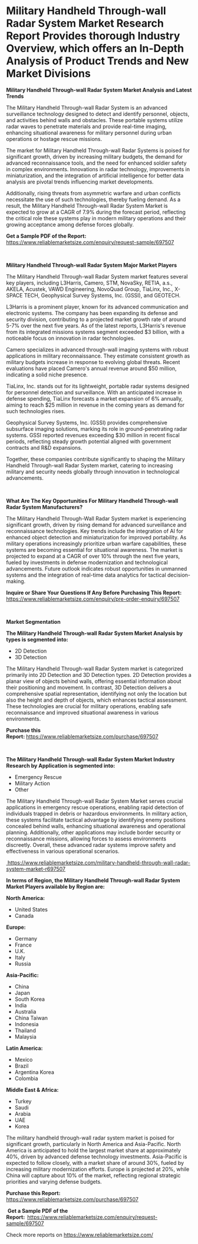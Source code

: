 <p><h1>Military Handheld Through-wall Radar System Market Research Report Provides thorough Industry Overview, which offers an In-Depth Analysis of Product Trends and New Market Divisions</h1></p><p><strong>Military Handheld Through-wall Radar System Market Analysis and Latest Trends</strong></p>
<p><p>The Military Handheld Through-wall Radar System is an advanced surveillance technology designed to detect and identify personnel, objects, and activities behind walls and obstacles. These portable systems utilize radar waves to penetrate materials and provide real-time imaging, enhancing situational awareness for military personnel during urban operations or hostage rescue missions.</p><p>The market for Military Handheld Through-wall Radar Systems is poised for significant growth, driven by increasing military budgets, the demand for advanced reconnaissance tools, and the need for enhanced soldier safety in complex environments. Innovations in radar technology, improvements in miniaturization, and the integration of artificial intelligence for better data analysis are pivotal trends influencing market developments. </p><p>Additionally, rising threats from asymmetric warfare and urban conflicts necessitate the use of such technologies, thereby fueling demand. As a result, the Military Handheld Through-wall Radar System Market is expected to grow at a CAGR of 7.9% during the forecast period, reflecting the critical role these systems play in modern military operations and their growing acceptance among defense forces globally.</p></p>
<p><strong>Get a Sample PDF of the Report:&nbsp;</strong> <a href="https://www.reliablemarketsize.com/enquiry/request-sample/697507?utm_campaign=3456&utm_medium=2&utm_source=Github&utm_content=ia&utm_term=23032025&utm_id=military-handheld-through-wall-radar-system">https://www.reliablemarketsize.com/enquiry/request-sample/697507</a></p>
<p>&nbsp;</p>
<p><strong>Military Handheld Through-wall Radar System Major Market Players</strong></p>
<p><p>The Military Handheld Through-wall Radar System market features several key players, including L3Harris, Camero, STM, NovaSky, RETIA, a.s., AKELA, Acustek, VAWD Engineering, NovoQuad Group, TiaLinx, Inc., X-SPACE TECH, Geophysical Survey Systems, Inc. (GSSI), and GEOTECH. </p><p>L3Harris is a prominent player, known for its advanced communication and electronic systems. The company has been expanding its defense and security division, contributing to a projected market growth rate of around 5-7% over the next five years. As of the latest reports, L3Harris's revenue from its integrated missions systems segment exceeded $3 billion, with a noticeable focus on innovation in radar technologies.</p><p>Camero specializes in advanced through-wall imaging systems with robust applications in military reconnaissance. They estimate consistent growth as military budgets increase in response to evolving global threats. Recent evaluations have placed Camero's annual revenue around $50 million, indicating a solid niche presence.</p><p>TiaLinx, Inc. stands out for its lightweight, portable radar systems designed for personnel detection and surveillance. With an anticipated increase in defense spending, TiaLinx forecasts a market expansion of 6% annually, aiming to reach $25 million in revenue in the coming years as demand for such technologies rises.</p><p>Geophysical Survey Systems, Inc. (GSSI) provides comprehensive subsurface imaging solutions, marking its role in ground-penetrating radar systems. GSSI reported revenues exceeding $30 million in recent fiscal periods, reflecting steady growth potential aligned with government contracts and R&D expansions.</p><p>Together, these companies contribute significantly to shaping the Military Handheld Through-wall Radar System market, catering to increasing military and security needs globally through innovation in technological advancements.</p></p>
<p>&nbsp;</p>
<p><strong>What Are The Key Opportunities For Military Handheld Through-wall Radar System Manufacturers?</strong></p>
<p><p>The Military Handheld Through-Wall Radar System market is experiencing significant growth, driven by rising demand for advanced surveillance and reconnaissance technologies. Key trends include the integration of AI for enhanced object detection and miniaturization for improved portability. As military operations increasingly prioritize urban warfare capabilities, these systems are becoming essential for situational awareness. The market is projected to expand at a CAGR of over 10% through the next five years, fueled by investments in defense modernization and technological advancements. Future outlook indicates robust opportunities in unmanned systems and the integration of real-time data analytics for tactical decision-making.</p></p>
<p><strong>Inquire or Share Your Questions If Any Before Purchasing This Report:</strong> <a href="https://www.reliablemarketsize.com/enquiry/pre-order-enquiry/697507?utm_campaign=3456&utm_medium=2&utm_source=Github&utm_content=ia&utm_term=23032025&utm_id=military-handheld-through-wall-radar-system">https://www.reliablemarketsize.com/enquiry/pre-order-enquiry/697507</a></p>
<p>&nbsp;</p>
<p><strong>Market Segmentation</strong></p>
<p><strong>The Military Handheld Through-wall Radar System Market Analysis by types is segmented into:</strong></p>
<p><ul><li>2D Detection</li><li>3D Detection</li></ul></p>
<p><p>The Military Handheld Through-wall Radar System market is categorized primarily into 2D Detection and 3D Detection types. 2D Detection provides a planar view of objects behind walls, offering essential information about their positioning and movement. In contrast, 3D Detection delivers a comprehensive spatial representation, identifying not only the location but also the height and depth of objects, which enhances tactical assessment. These technologies are crucial for military operations, enabling safe reconnaissance and improved situational awareness in various environments.</p></p>
<p><strong>Purchase this Report:&nbsp;</strong><a href="https://www.reliablemarketsize.com/purchase/697507?utm_campaign=3456&utm_medium=2&utm_source=Github&utm_content=ia&utm_term=23032025&utm_id=military-handheld-through-wall-radar-system">https://www.reliablemarketsize.com/purchase/697507</a></p>
<p>&nbsp;</p>
<p><strong>The Military Handheld Through-wall Radar System Market Industry Research by Application is segmented into:</strong></p>
<p><ul><li>Emergency Rescue</li><li>Military Action</li><li>Other</li></ul></p>
<p><p>The Military Handheld Through-wall Radar System Market serves crucial applications in emergency rescue operations, enabling rapid detection of individuals trapped in debris or hazardous environments. In military action, these systems facilitate tactical advantage by identifying enemy positions concealed behind walls, enhancing situational awareness and operational planning. Additionally, other applications may include border security or reconnaissance missions, allowing forces to assess environments discreetly. Overall, these advanced radar systems improve safety and effectiveness in various operational scenarios.</p></p>
<p><a href="https://www.reliablemarketsize.com/military-handheld-through-wall-radar-system-market-r697507?utm_campaign=3456&utm_medium=2&utm_source=Github&utm_content=ia&utm_term=23032025&utm_id=military-handheld-through-wall-radar-system">&nbsp;https://www.reliablemarketsize.com/military-handheld-through-wall-radar-system-market-r697507</a></p>
<p><strong>In terms of Region, the Military Handheld Through-wall Radar System Market Players available by Region are:</strong></p>
<p>
    <p> <strong> North America: </strong>
        <ul>
            <li>United States</li>
            <li>Canada</li>
        </ul>
        </p> 
    <p> <strong> Europe: </strong>
        <ul>
            <li>Germany</li>
            <li>France</li>
            <li>U.K.</li>
            <li>Italy</li>
            <li>Russia</li>
        </ul>
        </p> 
    <p> <strong> Asia-Pacific: </strong>
        <ul>
            <li>China</li>
            <li>Japan</li>
            <li>South Korea</li>
            <li>India</li>
            <li>Australia</li>
            <li>China Taiwan</li>
            <li>Indonesia</li>
            <li>Thailand</li>
            <li>Malaysia</li>
        </ul>
        </p> 
    <p> <strong> Latin America: </strong>
        <ul>
            <li>Mexico</li>
            <li>Brazil</li>
            <li>Argentina Korea</li>
            <li>Colombia</li>
        </ul>
        </p> 
    <p> <strong> Middle East & Africa: </strong>
        <ul>
            <li>Turkey</li>
            <li>Saudi</li>
            <li>Arabia</li>
            <li>UAE</li>
            <li>Korea</li>
        </ul>
    </p>
    </p>
<p><p>The military handheld through-wall radar system market is poised for significant growth, particularly in North America and Asia-Pacific. North America is anticipated to hold the largest market share at approximately 40%, driven by advanced defense technology investments. Asia-Pacific is expected to follow closely, with a market share of around 30%, fueled by increasing military modernization efforts. Europe is projected at 20%, while China will capture about 10% of the market, reflecting regional strategic priorities and varying defense budgets.</p></p>
<p><strong>Purchase this Report: </strong><a href="https://www.reliablemarketsize.com/purchase/697507?utm_campaign=3456&utm_medium=2&utm_source=Github&utm_content=ia&utm_term=23032025&utm_id=military-handheld-through-wall-radar-system">https://www.reliablemarketsize.com/purchase/697507</a></p>
<p>&nbsp;<strong>Get a Sample PDF of the Report:&nbsp;&nbsp;</strong><a href="https://www.reliablemarketsize.com/enquiry/request-sample/697507?utm_campaign=3456&utm_medium=2&utm_source=Github&utm_content=ia&utm_term=23032025&utm_id=military-handheld-through-wall-radar-system">https://www.reliablemarketsize.com/enquiry/request-sample/697507</a></p>
<p><strong></strong></p>
<p>Check more reports on <a href="https://www.reliablemarketsize.com/?utm_campaign=3456&utm_medium=2&utm_source=Github&utm_content=ia&utm_term=23032025&utm_id=military-handheld-through-wall-radar-system">https://www.reliablemarketsize.com/</a></p>